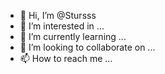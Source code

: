 - 👋 Hi, I’m @Stursss
- 👀 I’m interested in ...
- 🌱 I’m currently learning ...
- 💞️ I’m looking to collaborate on ...
- 📫 How to reach me ...

<!---
Stursss/Stursss is a ✨ special ✨ repository because its `README.md` (this file) appears on your GitHub profile.
You can click the Preview link to take a look at your changes.
--->
